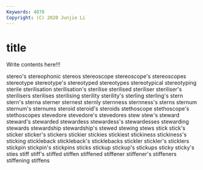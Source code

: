 ```yaml
---
Keywords: 4070
Copyright: (C) 2020 Junjie Li
---
```


# title

Write contents here!!!
 
stereo's 
stereophonic 
stereos 
stereoscope 
stereoscope's 
stereoscopes 
stereotype 
stereotype's
stereotyped 
stereotypes 
stereotypical 
stereotyping 
sterile 
sterilisation 
sterilisation's 
sterilise 
sterilised 
steriliser
steriliser's 
sterilisers 
sterilises 
sterilising 
sterility 
sterility's 
sterling 
sterling's 
stern 
stern's
sterna 
sterner 
sternest 
sternly 
sternness 
sternness's 
sterns 
sternum 
sternum's 
sternums
steroid 
steroid's 
steroids 
stethoscope 
stethoscope's 
stethoscopes 
stevedore 
stevedore's 
stevedores 
stew
stew's 
steward 
steward's 
stewarded 
stewardess 
stewardess's 
stewardesses 
stewarding 
stewards 
stewardship
stewardship's 
stewed 
stewing 
stews 
stick 
stick's 
sticker 
sticker's 
stickers 
stickier
stickies 
stickiest 
stickiness 
stickiness's 
sticking 
stickleback 
stickleback's 
sticklebacks 
stickler 
stickler's
sticklers 
stickpin 
stickpin's 
stickpins 
sticks 
stickup 
stickup's 
stickups 
sticky 
sticky's
sties 
stiff 
stiff's 
stiffed 
stiffen 
stiffened 
stiffener 
stiffener's 
stiffeners 
stiffening
stiffens 
